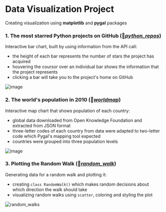 # Data Visualization Project

Creating visualization using **matplotlib** and **pygal** packages

### 1. The most starred Python projects on GitHub (📁[*python_repos*](https://github.com/mileevamaria/data-visualization/tree/master/python_repos))

Interactive bar chart, built by using information from the API call:
- the height of each bar represents the number of stars the project has acquired
- houvering the coursor over an individual bar shows the information that the project represents
- clicking a bar will take you to the project's home on GitHub

![image](https://user-images.githubusercontent.com/48998130/58583413-9b8fb780-825c-11e9-9852-776040dc77f0.png)



### 2. The world's population in 2010 (📁[*worldmap*](https://github.com/mileevamaria/data-visualization/tree/master/worldmap))

Interactive map chart that shows population of each country:
- global data downloaded from Open Knowledge Foundation and extracted from JSON format
- three-letter codes of each country from data were adapted to two-letter code which Pygal's mapping tool expected
- countries were grouped into three population levels

![image](https://user-images.githubusercontent.com/48998130/58583687-3ee0cc80-825d-11e9-885d-00ad0e05dedd.png)



### 3. Plotting the Random Walk (📁[*random_walk*](https://github.com/mileevamaria/data-visualization/tree/master/random_walk))

Generating data for a random walk and plotting it:
- creating `class RandomWalk()` which makes random decisions about which direction the walk should take
- visualizing random walks using `scatter`, coloring and styling the plot

![random_walks](https://user-images.githubusercontent.com/48998130/58586728-67b89000-8264-11e9-8ff1-925ab6cf4a76.png)

